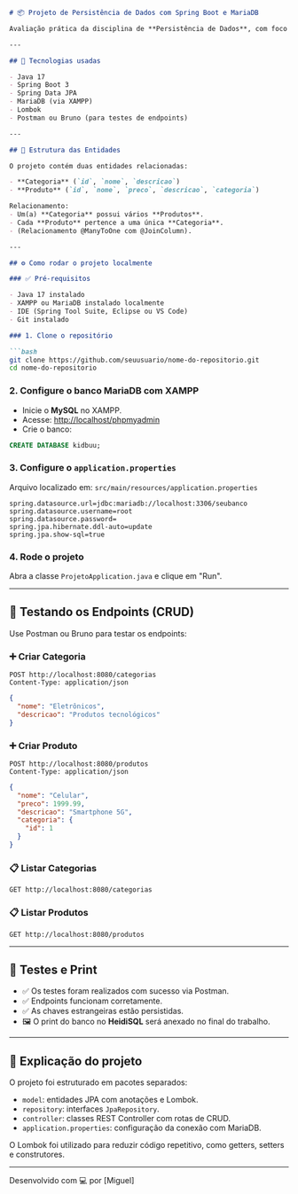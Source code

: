 
```markdown
# 📦 Projeto de Persistência de Dados com Spring Boot e MariaDB

Avaliação prática da disciplina de **Persistência de Dados**, com foco em mapeamento de entidades, uso de Spring Boot, JPA, MariaDB e Lombok.

---

## 🚀 Tecnologias usadas

- Java 17
- Spring Boot 3
- Spring Data JPA
- MariaDB (via XAMPP)
- Lombok
- Postman ou Bruno (para testes de endpoints)

---

## 📁 Estrutura das Entidades

O projeto contém duas entidades relacionadas:

- **Categoria** (`id`, `nome`, `descricao`)
- **Produto** (`id`, `nome`, `preco`, `descricao`, `categoria`)

Relacionamento:
- Um(a) **Categoria** possui vários **Produtos**.
- Cada **Produto** pertence a uma única **Categoria**.
- (Relacionamento @ManyToOne com @JoinColumn).

---

## ⚙️ Como rodar o projeto localmente

### ✅ Pré-requisitos

- Java 17 instalado
- XAMPP ou MariaDB instalado localmente
- IDE (Spring Tool Suite, Eclipse ou VS Code)
- Git instalado

### 1. Clone o repositório

```bash
git clone https://github.com/seuusuario/nome-do-repositorio.git
cd nome-do-repositorio
```

### 2. Configure o banco MariaDB com XAMPP

- Inicie o **MySQL** no XAMPP.
- Acesse: [http://localhost/phpmyadmin](http://localhost/phpmyadmin)
- Crie o banco:

```sql
CREATE DATABASE kidbuu;
```

### 3. Configure o `application.properties`

Arquivo localizado em: `src/main/resources/application.properties`

```properties
spring.datasource.url=jdbc:mariadb://localhost:3306/seubanco
spring.datasource.username=root
spring.datasource.password=
spring.jpa.hibernate.ddl-auto=update
spring.jpa.show-sql=true
```

### 4. Rode o projeto

Abra a classe `ProjetoApplication.java` e clique em "Run".

---

## 🔎 Testando os Endpoints (CRUD)

Use Postman ou Bruno para testar os endpoints:

### ➕ Criar Categoria
```
POST http://localhost:8080/categorias
Content-Type: application/json
```
```json
{
  "nome": "Eletrônicos",
  "descricao": "Produtos tecnológicos"
}
```

### ➕ Criar Produto
```
POST http://localhost:8080/produtos
Content-Type: application/json
```
```json
{
  "nome": "Celular",
  "preco": 1999.99,
  "descricao": "Smartphone 5G",
  "categoria": {
    "id": 1
  }
}
```

### 📋 Listar Categorias
```
GET http://localhost:8080/categorias
```

### 📋 Listar Produtos
```
GET http://localhost:8080/produtos
```

---

## 🧪 Testes e Print

- ✅ Os testes foram realizados com sucesso via Postman.
- ✅ Endpoints funcionam corretamente.
- ✅ As chaves estrangeiras estão persistidas.
- 🖼️ O print do banco no **HeidiSQL** será anexado no final do trabalho.

---

## 🧠 Explicação do projeto

O projeto foi estruturado em pacotes separados:

- `model`: entidades JPA com anotações e Lombok.
- `repository`: interfaces `JpaRepository`.
- `controller`: classes REST Controller com rotas de CRUD.
- `application.properties`: configuração da conexão com MariaDB.

O Lombok foi utilizado para reduzir código repetitivo, como getters, setters e construtores.

---


Desenvolvido com 💻 por [Miguel]
```



